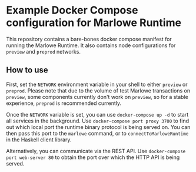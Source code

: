 # Example Docker Compose configuration for Marlowe Runtime

This repository contains a bare-bones docker compose manifest for running the
Marlowe Runtime. It also contains node configurations for `preview` and
`preprod` networks.


## How to use

First, set the `NETWORK` environment variable in your shell to either `preview`
or `preprod`. Please note that due to the volume of test Marlowe transactions
on `preview`, some components currently don't work on `preview`, so for a
stable experience, `preprod` is recommended currently.

Once the `NETWORK` variable is set, you can use `docker-compose up -d` to start
all services in the background. Use `docker-compose port proxy 3700` to find
out which local port the runtime binary protocol is being served on. You can then
pass this port to the `marlowe` command, or to `connectToMarloweRuntime` in the
Haskell client library.

Alternatively, you can communicate via the REST API. Use `docker-compose port web-server 80`
to obtain the port over which the HTTP API is being served.
